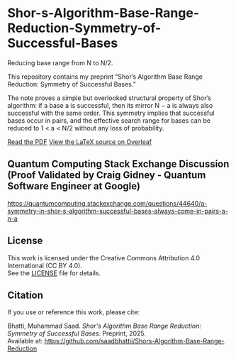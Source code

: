 # Shor-s-Algorithm-Base-Range-Reduction-Symmetry-of-Successful-Bases
Reducing base range from N to N/2.

This repository contains my preprint “Shor’s Algorithm Base Range Reduction: Symmetry of Successful Bases.”

The note proves a simple but overlooked structural property of Shor’s algorithm: if a base a is successful, then its mirror N − a is always also successful with the same order. This symmetry implies that successful bases occur in pairs, and the effective search range for bases can be reduced to 1 < a < N/2 without any loss of probability.

[Read the PDF](https://github.com/saadbhattii/shor-base-range-reduction/blob/main/Shor's%20Algorithm%20Base%20Range%20Reduction%20-%20Symmetry%20of%20Successful%20Bases_Preprintt.pdf)
[View the LaTeX source on Overleaf](https://www.overleaf.com/read/jbgjpjnddzbz#2dcd08)

## Quantum Computing Stack Exchange Discussion (Proof Validated by Craig Gidney - Quantum Software Engineer at Google)
https://quantumcomputing.stackexchange.com/questions/44640/a-symmetry-in-shor-s-algorithm-successful-bases-always-come-in-pairs-a-n-a

## License
This work is licensed under the Creative Commons Attribution 4.0 International (CC BY 4.0).  
See the [LICENSE](LICENSE) file for details.

## Citation
If you use or reference this work, please cite:

Bhatti, Muhammad Saad. *Shor's Algorithm Base Range Reduction: Symmetry of Successful Bases.* Preprint, 2025.  
Available at: https://github.com/saadbhattii/Shors-Algorithm-Base-Range-Reduction

